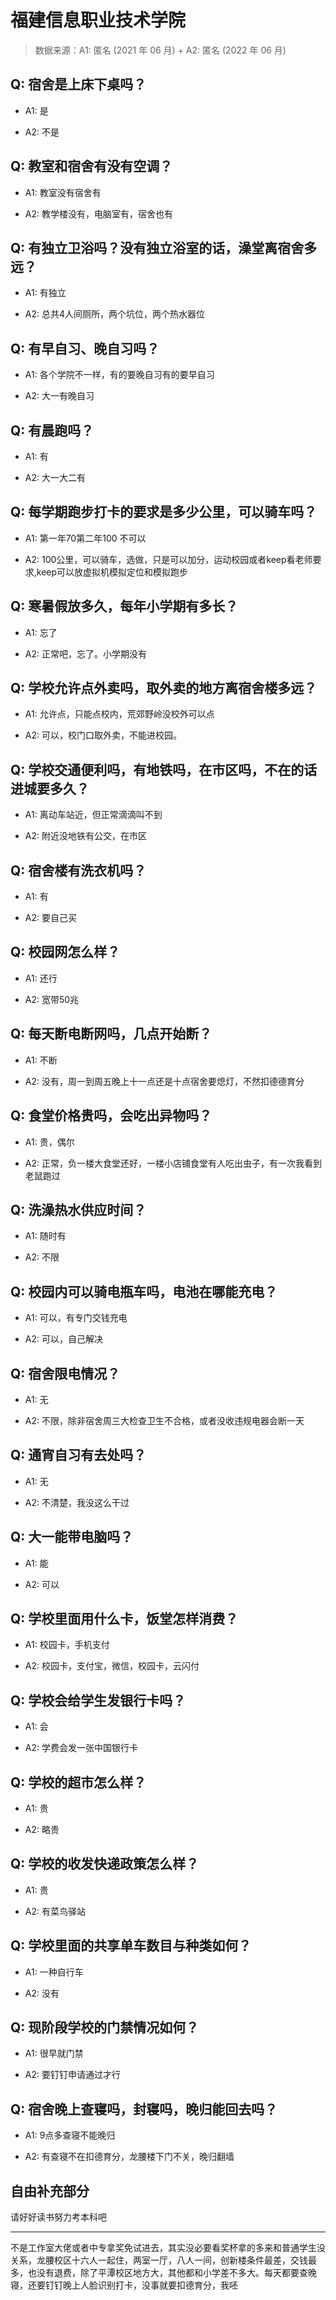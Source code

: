 # 福建信息职业技术学院

> 数据来源：A1: 匿名 (2021 年 06 月) + A2: 匿名 (2022 年 06 月)

## Q: 宿舍是上床下桌吗？

- A1: 是

- A2: 不是

## Q: 教室和宿舍有没有空调？

- A1: 教室没有宿舍有

- A2: 教学楼没有，电脑室有，宿舍也有

## Q: 有独立卫浴吗？没有独立浴室的话，澡堂离宿舍多远？

- A1: 有独立

- A2: 总共4人间厕所，两个坑位，两个热水器位

## Q: 有早自习、晚自习吗？

- A1: 各个学院不一样，有的要晚自习有的要早自习

- A2: 大一有晚自习

## Q: 有晨跑吗？

- A1: 有

- A2: 大一大二有

## Q: 每学期跑步打卡的要求是多少公里，可以骑车吗？

- A1: 第一年70第二年100 不可以

- A2: 100公里，可以骑车，选做，只是可以加分，运动校园或者keep看老师要求,keep可以放虚拟机模拟定位和模拟跑步

## Q: 寒暑假放多久，每年小学期有多长？

- A1: 忘了

- A2: 正常吧，忘了。小学期没有

## Q: 学校允许点外卖吗，取外卖的地方离宿舍楼多远？

- A1: 允许点，只能点校内，荒郊野岭没校外可以点

- A2: 可以，校门口取外卖，不能进校园。

## Q: 学校交通便利吗，有地铁吗，在市区吗，不在的话进城要多久？

- A1: 离动车站近，但正常滴滴叫不到

- A2: 附近没地铁有公交，在市区

## Q: 宿舍楼有洗衣机吗？

- A1: 有

- A2: 要自己买

## Q: 校园网怎么样？

- A1: 还行

- A2: 宽带50兆

## Q: 每天断电断网吗，几点开始断？

- A1: 不断

- A2: 没有，周一到周五晚上十一点还是十点宿舍要熄灯，不然扣德德育分

## Q: 食堂价格贵吗，会吃出异物吗？

- A1: 贵，偶尔

- A2: 正常，负一楼大食堂还好，一楼小店铺食堂有人吃出虫子，有一次我看到老鼠跑过

## Q: 洗澡热水供应时间？

- A1: 随时有

- A2: 不限

## Q: 校园内可以骑电瓶车吗，电池在哪能充电？

- A1: 可以，有专门交钱充电

- A2: 可以，自己解决

## Q: 宿舍限电情况？

- A1: 无

- A2: 不限，除非宿舍周三大检查卫生不合格，或者没收违规电器会断一天

## Q: 通宵自习有去处吗？

- A1: 无

- A2: 不清楚，我没这么干过

## Q: 大一能带电脑吗？

- A1: 能

- A2: 可以

## Q: 学校里面用什么卡，饭堂怎样消费？

- A1: 校园卡，手机支付

- A2: 校园卡，支付宝，微信，校园卡，云闪付

## Q: 学校会给学生发银行卡吗？

- A1: 会

- A2: 学费会发一张中国银行卡

## Q: 学校的超市怎么样？

- A1: 贵

- A2: 略贵

## Q: 学校的收发快递政策怎么样？

- A1: 贵

- A2: 有菜鸟驿站

## Q: 学校里面的共享单车数目与种类如何？

- A1: 一种自行车

- A2: 没有

## Q: 现阶段学校的门禁情况如何？

- A1: 很早就门禁

- A2: 要钉钉申请通过才行

## Q: 宿舍晚上查寝吗，封寝吗，晚归能回去吗？

- A1: 9点多查寝不能晚归

- A2: 有查寝不在扣德育分，龙腰楼下门不关，晚归翻墙

## 自由补充部分

请好好读书努力考本科吧

***

不是工作室大佬或者中专拿奖免试进去，其实没必要看奖杯拿的多来和普通学生没关系，龙腰校区十六人一起住，两室一厅，八人一间，创新楼条件最差，交钱最多，也没有退费，除了平潭校区地方大，其他都和小学差不多大。每天都要查晚寝，还要钉钉晚上人脸识别打卡，没事就要扣德育分，我呸